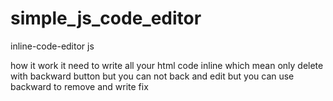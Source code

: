 # simple_js_code_editor

inline-code-editor js

how it work it need to write all your html code inline which mean only delete with backward button but you can not back and edit but you can use backward to remove and write fix
